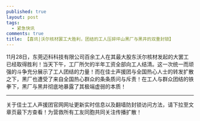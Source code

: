 ```yaml
---
published: true
layout: post
tags:
  - 紧急快讯
comments: true
title: 【喜讯|沃尔核材罢工大胜利，团结的工人压碎坪山黑厂与黑井的双重封锁】
---
```


11月28日，东莞迈科科技有限公司百余工人在其最大股东沃尔核材发起的大罢工已经取得胜利！当天下午，工厂所欠的半年工资全部向工人结清。这一次统一而顽强的斗争充分展示了工人团结的力量！而在佳士声援团与全国热心人士的转发扩散之下，黑厂也遭受了来自全国热心群众的条条质问与斥责！在工人与群众团结的铁拳下，黑厂与黑井彻底地暴露了其极端虚弱的本质！

---
关于佳士工人声援团官网网址更新实时信息以及翻墙防封锁访问方法，请下拉至文章页最下方查看！为营救所有工友同胞共同关注传播扩散！
